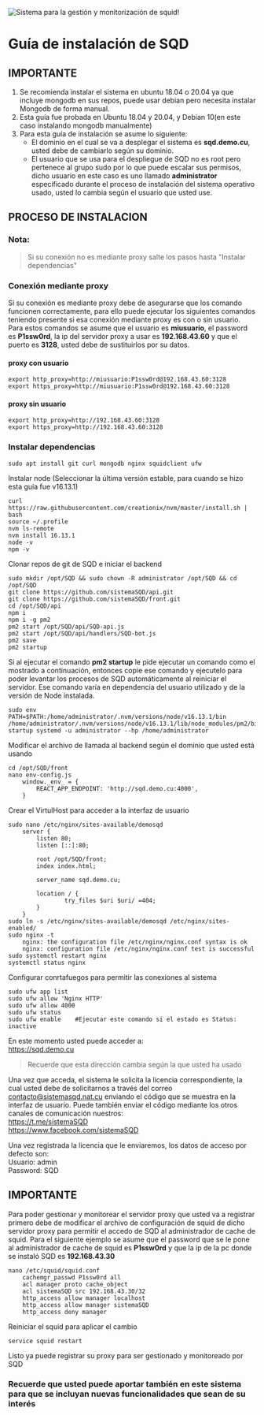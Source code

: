 ![Sistema para la gestión y monitorización de squid!](https://www.sistemasqd.nat.cu/static/media/SQD.f7a0d058.png "SQD")
# Guía de instalación de SQD
## IMPORTANTE

1. Se recomienda instalar el sistema en ubuntu 18.04 o 20.04 ya que incluye mongodb en sus repos, puede usar debian pero necesita instalar Mongodb de forma manual.
2. Esta guía fue probada en Ubuntu 18.04 y 20.04, y Debian 10(en este caso instalando mongodb manualmente)
3. Para esta guía de instalación se asume lo siguiente:
   * El dominio en el cual se va a desplegar el sistema es **sqd.demo.cu**, usted debe de cambiarlo según su dominio.
   * El usuario que se usa para el despliegue de SQD no es root pero pertenece al grupo sudo por lo que puede escalar sus permisos, dicho usuario en este caso es uno llamado **administrator** especificado durante el proceso de instalación del sistema operativo usado, usted lo cambia según el usuario que usted use.  
     
## PROCESO DE INSTALACION  
### Nota:
>  Si su conexión no es mediante proxy salte los pasos hasta "Instalar dependencias"

### Conexión mediante proxy
Si su conexión es mediante proxy debe de asegurarse que los comando funcionen correctamente, para ello puede ejecutar los siguientes comandos teniendo presente si esa conexión mediante proxy es con o sin usuario.     
Para estos comandos se asume que el usuario es **miusuario**, el password es **P1ssw0rd**, la ip del servidor proxy a usar es **192.168.43.60** y que el puerto es **3128**, usted debe de sustituirlos por su datos.
#### proxy con usuario
    export http_proxy=http://miusuario:P1ssw0rd@192.168.43.60:3128
    export https_proxy=http://miusuario:P1ssw0rd@192.168.43.60:3128
#### proxy sin usuario
    export http_proxy=http://192.168.43.60:3128
    export https_proxy=http://192.168.43.60:3128

### Instalar dependencias

    sudo apt install git curl mongodb nginx squidclient ufw

Instalar node (Seleccionar la última versión estable, para cuando se hizo esta guía fue v16.13.1)

    curl https://raw.githubusercontent.com/creationix/nvm/master/install.sh | bash
    source ~/.profile
    nvm ls-remote
    nvm install 16.13.1
    node -v
    npm -v

Clonar repos de git de SQD e iniciar el backend

    sudo mkdir /opt/SQD && sudo chown -R administrator /opt/SQD && cd /opt/SQD
    git clone https://github.com/sistemaSQD/api.git
    git clone https://github.com/sistemaSQD/front.git
    cd /opt/SQD/api
    npm i
    npm i -g pm2
    pm2 start /opt/SQD/api/SQD-api.js
    pm2 start /opt/SQD/api/handlers/SQD-bot.js
    pm2 save
    pm2 startup

Si al ejecutar el comando **pm2 startup** le pide ejecutar un comando como el mostrado a continuación, entonces copie ese comando y ejecutelo para poder levantar los procesos de SQD automáticamente al reiniciar el servidor. Ese comando varía en dependencia del usuario utilizado y de la versión de Node instalada.

    sudo env PATH=$PATH:/home/administrator/.nvm/versions/node/v16.13.1/bin /home/administrator/.nvm/versions/node/v16.13.1/lib/node_modules/pm2/bin/pm2 startup systemd -u administrator --hp /home/administrator

Modificar el archivo de llamada al backend según el dominio que usted está usando

    cd /opt/SQD/front
    nano env-config.js
        window._env_ = {
            REACT_APP_ENDPOINT: 'http://sqd.demo.cu:4000',
        }

Crear el VirtulHost para acceder a la interfaz de usuario

    sudo nano /etc/nginx/sites-available/demosqd
        server {
            listen 80;
            listen [::]:80;

            root /opt/SQD/front;
            index index.html;

            server_name sqd.demo.cu;

            location / {
                    try_files $uri $uri/ =404;
            }
        }
    sudo ln -s /etc/nginx/sites-available/demosqd /etc/nginx/sites-enabled/
    sudo nginx -t
        nginx: the configuration file /etc/nginx/nginx.conf syntax is ok
        nginx: configuration file /etc/nginx/nginx.conf test is successful
    sudo systemctl restart nginx
    systemctl status nginx

Configurar conrtafuegos para permitir las conexiones al sistema

    sudo ufw app list
    sudo ufw allow 'Nginx HTTP'
    sudo ufw allow 4000
    sudo ufw status
    sudo ufw enable    #Ejecutar este comando si el estado es Status: inactive

En este momento usted puede acceder a:   
https://sqd.demo.cu    
> Recuerde que esta dirección cambia según la que usted ha usado

Una vez que acceda, el sistema le solicita la licencia correspondiente, la cual usted debe de solicitarnos a través del correo contacto@sistemasqd.nat.cu enviando el código que se muestra en la interfaz de usuario. Puede también enviar el código mediante los otros canales de comunicación nuestros:   
https://t.me/sistemaSQD    
https://www.facebook.com/sistemaSQD   

Una vez registrada la licencia que le enviaremos, los datos de acceso por defecto son:   
Usuario:  admin    
Password: SQD
## IMPORTANTE
Para poder gestionar y monitorear el servidor proxy que usted va a registrar primero debe de modificar el archivo de configuración de squid de dicho servidor proxy para permitir el accedo de SQD al administrador de cache de squid. Para el siguiente ejemplo se asume que el password que se le pone al administrador de cache de squid es **P1ssw0rd** y que la ip de la pc donde se instaló SQD es **192.168.43.30**

    nano /etc/squid/squid.conf
        cachemgr_passwd P1ssw0rd all
        acl manager proto cache_object
        acl sistemaSQD src 192.168.43.30/32
        http_access allow manager localhost
        http_access allow manager sistemaSQD
        http_access deny manager

Reiniciar el squid para aplicar el cambio

    service squid restart

Listo ya puede registrar su proxy para ser gestionado y monitoreado por SQD

### Recuerde que usted puede aportar también en este sistema para que se incluyan nuevas funcionalidades que sean de su interés
